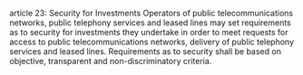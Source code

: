 article 23: Security for Investments
Operators of public telecommunications networks, public telephony services and leased lines may set requirements as to security for investments they undertake in order to meet requests for access to public telecommunications networks, delivery of public telephony services and leased lines. Requirements as to security shall be based on objective, transparent and non-discriminatory criteria.
<ul>
</ul>